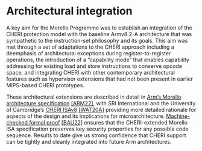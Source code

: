 # Architectural integration

A key aim for the Morello Programme was to establish an integration of the
CHERI protection model with the baseline Armv8.2-A architecture that was
sympathetic to the instruction-set philosophy and its goals.
This aim was met through a set of adaptations to the CHERI approach including
a deemphasis of architectural exceptions during register-to-register
operations, the introduction of a “capability mode” that enables capability
addressing for existing load and store instructions to conserve opcode space,
and integrating CHERI with other contemporary architectural features such as
hypervisor extensions that had not been present in earlier MIPS-based CHERI
prototypes.

These architectural extensions are described in detail in [Arm’s Morello
architecture
specification](https://developer.arm.com/documentation/ddi0606/latest)
[[ARM22]](../bibliography/#ARM22), with SRI International and the University
of Cambridge’s [CHERI
ISAv8](https://www.cl.cam.ac.uk/techreports/UCAM-CL-TR-951.pdf)
[[WAT20A]](../bibliography/#WAT20A) providing more detailed rationale for
aspects of the design and its implications for microarchitecture.
[Machine-checked formal
proof](http://www.cl.cam.ac.uk/~pes20/morello-proofs-esop2022.pdf)
[[BAU22]](../bibliography/#BAU22) ensures that the CHERI-extended Morello ISA
specification preserves key security properties for any possible code
sequence. Results to date give us strong confidence that CHERI support can
be tightly and cleanly integrated into future Arm architectures.

